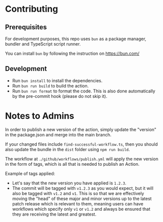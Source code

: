 # Contributing

## Prerequisites

For development purposes, this repo uses `bun` as a package manager, bundler and TypeScript script runner.

You can install `bun` by following the instruction on https://bun.com/

## Development

- Run `bun install` to install the dependencies.
- Run `bun run build` to build the action.
- Run `bun run format` to format the code. This is also done automatically by the pre-commit hook (please do not skip it).

# Notes to Admins

In order to publish a new version of the action, simply update the "version" in the package.json and merge into the main branch.

If your changed files include `find-successful-workflow.ts`, then you should also update the bundle in the `dist` folder using `npm run build`.

The workflow at `./github/workflows/publish.yml` will apply the new version in the form of tags, which is all that is needed to publish an Action.

Example of tags applied:

- Let's say that the new version you have applied is `1.2.3`.
- The commit will be tagged with `v1.2.3` as you would expect, but it will also be tagged with `v1.2` and `v1`. This is so that we are effectively moving the "head" of these major and minor versions up to the latest patch release which is relevant to them, meaning users can have workflows which specify only `v1` or `v1.2` and always be ensured that they are receiving the latest and greatest.
